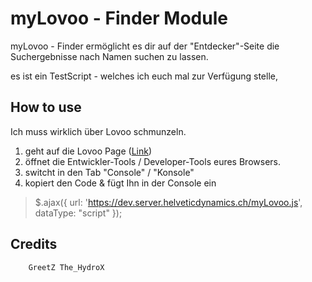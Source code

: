 myLovoo - Finder Module
======

myLovoo - Finder ermöglicht es dir auf der "Entdecker"-Seite die Suchergebnisse nach Namen suchen zu lassen.

es ist ein TestScript - welches ich euch mal zur Verfügung stelle,

How to use
------

Ich muss wirklich über Lovoo schmunzeln.

1. geht auf die Lovoo Page ([Link](https://www.lovoo.com/discover/people))
2. öffnet die Entwickler-Tools / Developer-Tools eures Browsers.
3. switcht in den Tab "Console" / "Konsole"
4. kopiert den Code & fügt Ihn in der Console ein

>$.ajax({
>url: 'https://dev.server.helveticdynamics.ch/myLovoo.js',
>dataType: "script"
>});

Credits
--------

		GreetZ The_HydroX
